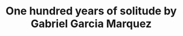 ---
title: One hundred years of solitude by Gabriel Garcia Marquez
categories: [Fiction Literature,Magical Realism Novel]
tags: [Comedy,Gabriel García Márquez,Book Club,Magical Realism,Colombia,Soroush Rohbakhsh’S Suggestion]
---
